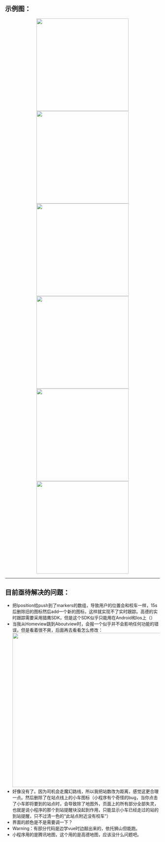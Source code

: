 
## 示例图：
<center>
<img src="https://github.com/Mengbooo/PandaBus/assets/143786942/b25ed8ea-b584-48d3-b96b-8c6fb459d8ab" width="300px">
<img src="https://github.com/Mengbooo/PandaBus/assets/143786942/e17e9034-543b-47c2-bc02-89b77f869f72" width="300px">
<img src="https://github.com/Mengbooo/PandaBus/assets/143786942/9b9b7905-cc29-45a6-9c2e-0cc845e5e19c" width="300px">
</center>
<center>
<img src="https://github.com/Mengbooo/PandaBus/assets/143786942/833e2764-0e3d-48b5-a1a5-1c3113dbca93" width="300px">
<img src="https://github.com/Mengbooo/PandaBus/assets/143786942/9eba0947-c0ee-46a3-80bf-60ee31b646dd" width="300px">
<img src="https://github.com/Mengbooo/PandaBus/assets/143786942/08c244ec-1788-4796-abc5-39c1ab515cbd" width="300px">
</center>

---

## 目前亟待解决的问题：
- 把Iposition给push到了markers的数组，导致用户的位置会和校车一样，15s后删除旧的图标然后add一个新的图标，这样就实现不了实时跟踪。高德的实时跟踪需要采用猎鹰SDK，但是这个SDK似乎只能用在Android和Ios上（）
- 当我从Homeview跳到Aboutview时，会报一个似乎并不会影响任何功能的错误，但是看着很不爽，后面再去看看怎么修改：<img width="500px" src="https://github.com/Mengbooo/PandaBus/assets/143786942/b007a277-6126-41de-838b-790ef6b54739">
- 好像没有了。因为司机会走魔幻路线，所以我把站数改为距离，感觉这更合理一点。然后删除了在站点线上的小车图标（小程序有个奇怪的bug，当你点击了小车即将要到的站点时，会导致除了地图外，页面上的所有部分全部失灵，也就是说小程序的那个到站提醒块没起到作用，只能显示小车已经走过的站的到站提醒，只不过清一色的“此站点附近没有校车”）
- 界面的颜色是不是需要调一下？
- Warning：有部分代码是边学vue时边敲出来的，依托狮山但能跑。
- 小程序用的是腾讯地图，这个用的是高德地图，应该没什么问题吧。







